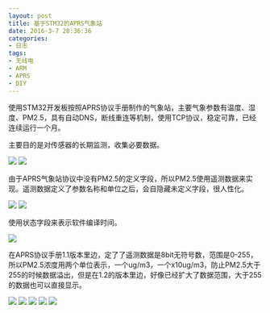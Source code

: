 ```yaml
---
layout: post
title: 基于STM32的APRS气象站
date: 2016-3-7 20:36:36
categories:
- 日志
tags:
- 无线电
- ARM
- APRS
- DIY
---
```


使用STM32开发板按照APRS协议手册制作的气象站，主要气象参数有温度、湿度、PM2.5，具有自动DNS，断线重连等机制，使用TCP协议，稳定可靠，已经连续运行一个月。

主要目的是对传感器的长期监测，收集必要数据。

![](http://i1328.photobucket.com/albums/w532/xwlogic/IMG_4551_zpsuqrcqqdt.jpg)
![](http://i1328.photobucket.com/albums/w532/xwlogic/IMG_4552_zpsyjkrkybo.jpg)

由于APRS气象站协议中没有PM2.5的定义字段，所以PM2.5使用遥测数据来实现。遥测数据定义了参数名称和单位之后，会自隐藏未定义字段，很人性化。

![](http://i1328.photobucket.com/albums/w532/xwlogic/01_zpsllmaic07.jpg)
![](http://i1328.photobucket.com/albums/w532/xwlogic/02_zpslvbi1lbu.jpg)

使用状态字段来表示软件编译时间。

![](http://i1328.photobucket.com/albums/w532/xwlogic/03_zpsobcuxkju.jpg)

在APRS协议手册1.1版本里边，定了了遥测数据是8bit无符号数，范围是0-255，所以PM2.5浓度用两个单位表示，一个ug/m3，一个x10ug/m3，防止PM2.5大于255的时候数据溢出，但是在1.2的版本里边，好像已经扩大了数据范围，大于255的数据也可以直接显示。

![](http://i1328.photobucket.com/albums/w532/xwlogic/0_zps7qzeetjq.jpg)
![](http://i1328.photobucket.com/albums/w532/xwlogic/1_zps1wws0ksc.jpg)
![](http://i1328.photobucket.com/albums/w532/xwlogic/2_zpsz7sjmdcg.jpg)
![](http://i1328.photobucket.com/albums/w532/xwlogic/3_zpsix5yrxh0.jpg)
![](http://i1328.photobucket.com/albums/w532/xwlogic/4_zpsxmu5hgih.jpg)

